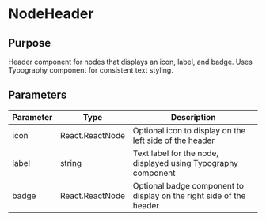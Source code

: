 # NodeHeader

## Purpose

Header component for nodes that displays an icon, label, and badge. Uses Typography component for consistent text styling.

## Parameters

| Parameter | Type            | Description                                                         |
| --------- | --------------- | ------------------------------------------------------------------- |
| icon      | React.ReactNode | Optional icon to display on the left side of the header             |
| label     | string          | Text label for the node, displayed using Typography component       |
| badge     | React.ReactNode | Optional badge component to display on the right side of the header |

